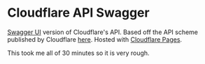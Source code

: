 # Cloudflare API Swagger

[Swagger UI](https://swagger.io/) version of Cloudflare's API. Based off the API scheme published by Cloudflare [here](https://api.cloudflare.com/schemas.json). Hosted with [Cloudflare Pages](https://pages.cloudflare.com/).

This took me all of 30 minutes so it is very rough.
